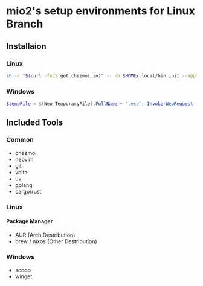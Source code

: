 # mio2's setup environments for Linux Branch

## Installaion

### Linux

```bash
sh -c "$(curl -fsLS get.chezmoi.io)" -- -b $HOME/.local/bin init --apply motty-mio2 -k
```

### Windows

```powershell
$tempFile = $(New-TemporaryFile).FullName + ".exe"; Invoke-WebRequest -Uri "https://github.com/twpayne/chezmoi/releases/latest/download/chezmoi-windows-amd64.exe" -OutFile $tempFile; . $tempFile init --apply -k motty-mio2; Remove-Item $tempFile
```

## Included Tools

### Common

- chezmoi
- neovim
- git
- volta
- uv
- golang
- cargo/rust

### Linux

#### Package Manager

- AUR (Arch Destribution)
- brew / nixos (Other Destribution)

### Windows

- scoop
- winget
